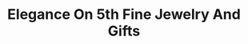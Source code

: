---
title: "Elegance On 5th Fine Jewelry And Gifts"
url: /coralville/elegance-on-5th-fine-jewelry-and-gifts/
shop: jewelry
---